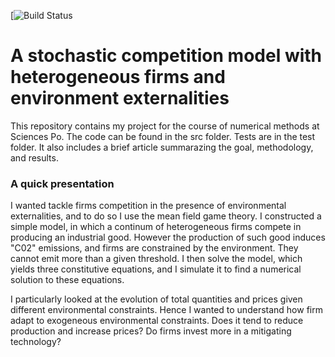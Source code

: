 [![Build Status](https://travis-ci.org/theodrd/project.svg?branch=master)

# A stochastic competition model with heterogeneous firms and environment externalities

This repository contains my project for the course of numerical methods at Sciences Po. The code can be found in the src folder. Tests are in the test folder. It also includes a brief article summarazing the goal, methodology, and results.

### A quick presentation

I wanted tackle firms competition in the presence of environmental externalities, and to do so I use the mean field game theory. I constructed a simple model, in which a continum of heterogeneous firms compete in producing an industrial good. However the production of such good induces "C02" emissions, and firms are constrained by the environment. They cannot emit more than a given threshold. I then solve the model, which yields three constitutive equations, and I simulate it to find a numerical solution to these equations. 

I particularly looked at the evolution of total quantities and prices given different environmental constraints. Hence I wanted to understand how firm adapt to exogeneous environmental constraints. Does it tend to reduce production and increase prices? Do firms invest more in a mitigating technology?
